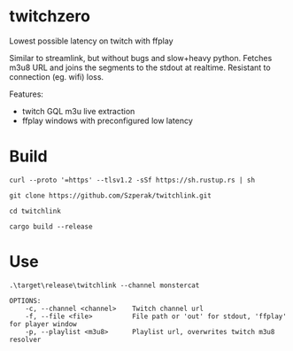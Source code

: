 # twitchzero
Lowest possible latency on twitch with ffplay

Similar to streamlink, but without bugs and slow+heavy python. 
Fetches m3u8 URL and joins the segments to the stdout at realtime.
Resistant to connection (eg. wifi) loss.

Features:
- twitch GQL m3u live extraction
- ffplay windows with preconfigured low latency

Build
====
`curl --proto '=https' --tlsv1.2 -sSf https://sh.rustup.rs | sh`

`git clone https://github.com/Szperak/twitchlink.git`

`cd twitchlink`

`cargo build --release`


Use
====

`.\target\release\twitchlink --channel monstercat`


```
OPTIONS:
    -c, --channel <channel>    Twitch channel url
    -f, --file <file>          File path or 'out' for stdout, 'ffplay' for player window
    -p, --playlist <m3u8>      Playlist url, overwrites twitch m3u8 resolver
```
